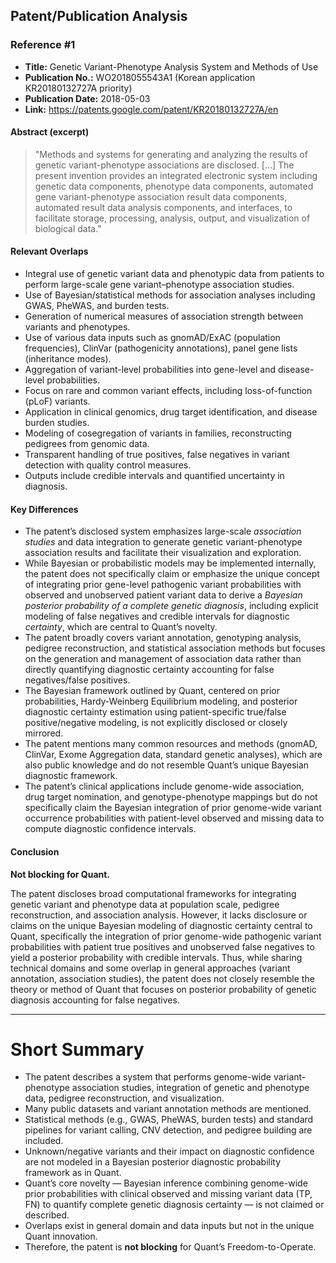 ## Patent/Publication Analysis

### Reference #1

- **Title:** Genetic Variant-Phenotype Analysis System and Methods of Use  
- **Publication No.:** WO2018055543A1 (Korean application KR20180132727A priority)  
- **Publication Date:** 2018-05-03  
- **Link:** https://patents.google.com/patent/KR20180132727A/en

#### Abstract (excerpt)

> "Methods and systems for generating and analyzing the results of genetic variant-phenotype associations are disclosed. [...] The present invention provides an integrated electronic system including genetic data components, phenotype data components, automated gene variant-phenotype association result data components, automated result data analysis components, and interfaces, to facilitate storage, processing, analysis, output, and visualization of biological data."

#### Relevant Overlaps

- Integral use of genetic variant data and phenotypic data from patients to perform large-scale gene variant–phenotype association studies.
- Use of Bayesian/statistical methods for association analyses including GWAS, PheWAS, and burden tests.
- Generation of numerical measures of association strength between variants and phenotypes.
- Use of various data inputs such as gnomAD/ExAC (population frequencies), ClinVar (pathogenicity annotations), panel gene lists (inheritance modes).
- Aggregation of variant-level probabilities into gene-level and disease-level probabilities.
- Focus on rare and common variant effects, including loss-of-function (pLoF) variants.
- Application in clinical genomics, drug target identification, and disease burden studies.
- Modeling of cosegregation of variants in families, reconstructing pedigrees from genomic data.
- Transparent handling of true positives, false negatives in variant detection with quality control measures.
- Outputs include credible intervals and quantified uncertainty in diagnosis.

#### Key Differences

- The patent’s disclosed system emphasizes large-scale *association studies* and data integration to generate genetic variant-phenotype association results and facilitate their visualization and exploration.
- While Bayesian or probabilistic models may be implemented internally, the patent does not specifically claim or emphasize the unique concept of integrating prior gene-level pathogenic variant probabilities with observed and unobserved patient variant data to derive a *Bayesian posterior probability of a complete genetic diagnosis*, including explicit modeling of false negatives and credible intervals for diagnostic *certainty*, which are central to Quant’s novelty.
- The patent broadly covers variant annotation, genotyping analysis, pedigree reconstruction, and statistical association methods but focuses on the generation and management of association data rather than directly quantifying diagnostic certainty accounting for false negatives/false positives.
- The Bayesian framework outlined by Quant, centered on prior probabilities, Hardy-Weinberg Equilibrium modeling, and posterior diagnostic certainty estimation using patient-specific true/false positive/negative modeling, is not explicitly disclosed or closely mirrored.
- The patent mentions many common resources and methods (gnomAD, ClinVar, Exome Aggregation data, standard genetic analyses), which are also public knowledge and do not resemble Quant’s unique Bayesian diagnostic framework.
- The patent’s clinical applications include genome-wide association, drug target nomination, and genotype-phenotype mappings but do not specifically claim the Bayesian integration of prior genome-wide variant occurrence probabilities with patient-level observed and missing data to compute diagnostic confidence intervals.

#### Conclusion

**Not blocking for Quant.**

The patent discloses broad computational frameworks for integrating genetic variant and phenotype data at population scale, pedigree reconstruction, and association analysis. However, it lacks disclosure or claims on the unique Bayesian modeling of diagnostic certainty central to Quant, specifically the integration of prior genome-wide pathogenic variant probabilities with patient true positives and unobserved false negatives to yield a posterior probability with credible intervals. Thus, while sharing technical domains and some overlap in general approaches (variant annotation, association studies), the patent does not closely resemble the theory or method of Quant that focuses on posterior probability of genetic diagnosis accounting for false negatives.

---

# Short Summary

- The patent describes a system that performs genome-wide variant-phenotype association studies, integration of genetic and phenotype data, pedigree reconstruction, and visualization.
- Many public datasets and variant annotation methods are mentioned.
- Statistical methods (e.g., GWAS, PheWAS, burden tests) and standard pipelines for variant calling, CNV detection, and pedigree building are included.
- Unknown/negative variants and their impact on diagnostic confidence are not modeled in a Bayesian posterior diagnostic probability framework as in Quant.
- Quant’s core novelty — Bayesian inference combining genome-wide prior probabilities with clinical observed and missing variant data (TP, FN) to quantify complete genetic diagnosis certainty — is not claimed or described.
- Overlaps exist in general domain and data inputs but not in the unique Quant innovation.
- Therefore, the patent is **not blocking** for Quant’s Freedom-to-Operate.
